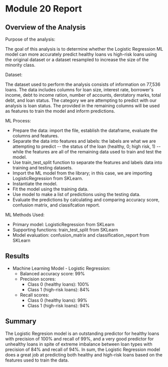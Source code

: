 # Module 20 Report

## Overview of the Analysis

Purpose of the analysis: 

The goal of this analysis is to determine whether the Logistic Regression ML model can more accurately predict healthy loans vs high-risk loans using the original dataset or a dataset resampled to increase the size of the minority class. 

Dataset:

The dataset used to perform the analysis consists of information on 77,536 loans. The data includes columns for loan size, interest rate, borrower's income, debt to income ration, number of accounts, derotatory marks, total debt, and loan status. The category we are attempting to predict with our analysis is loan status. The provided in the remaining columns will be used as features to train the model and inform predictions.

ML Process:
* Prepare the data: import the file, establish the dataframe, evaluate the columns and features.
* Separate the data into features and labels: the labels are what we are attempting to predict -- the status of the loan (healthy, 0; high risk, 1) -- while the features are all of the remaining data used to train and test the model.
* Use train_test_split function to separate the features and labels data into training and testing datasets.
* Import the ML model from the library; in this case, we are importing LogisticRegression from SKLearn.
* Instantiate the model.
* Fit the model using the training data.
* Use model to make a list of predictions using the testing data.
* Evaluate the predictions by calculating and comparing accuracy score, confusion matrix, and classifcation report.

ML Methods Used:
* Primary model: LogisticRegression from SKLearn
* Supporting functions: train_test_split from SKLearn
* Model evaluation: confusion_matrix and classification_report from SKLearn

## Results

* Machine Learning Model - Logistic Regression:
  * Balanced accuracy score: 99%
  * Precision scores:
    * Class 0 (healthy loans): 100%
    * Class 1 (high-risk loans): 84%
  * Recall scores:
    * Class 0 (healthy loans): 99%
    * Class 1 (high-risk loans): 94%

## Summary

The Logistic Regresion model is an outstanding predictor for healthy loans with precision of 100% and recall of 99%, and a very good predictor for unhealthy loans in spite of extreme imbalance between loan types with precision of 84% and recall of 94%. In sum, the Logistic Regression model does a great job at predicting both healthy and high-risk loans based on the features used to train the data.
